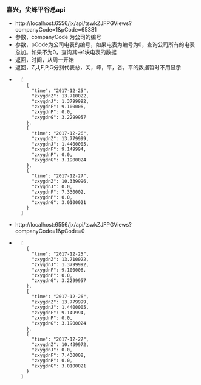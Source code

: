 ### 嘉兴，尖峰平谷总api
* http://localhost:6556/jx/api/tswkZJFPGViews?companyCode=1&pCode=65381
* 参数，companyCode 为公司的编号
* 参数，pCode为公司电表的编号，如果电表为编号为0，查询公司所有的电表总加。如果不为0，查询其中1块电表的数据
* 返回，时间，从周一开始
* 返回，Z,J,F,P,G分别代表总，尖，峰，平，谷。平的数据暂时不用显示
*       [
          {
            "time": "2017-12-25",
            "zxygdnZ": 13.710022,
            "zxygdnJ": 1.3799992,
            "zxygdnF": 9.100006,
            "zxygdnP": 0.0,
            "zxygdnG": 3.2299957
          },
          {
            "time": "2017-12-26",
            "zxygdnZ": 13.779999,
            "zxygdnJ": 1.4400005,
            "zxygdnF": 9.149994,
            "zxygdnP": 0.0,
            "zxygdnG": 3.1900024
          },
          {
            "time": "2017-12-27",
            "zxygdnZ": 10.339996,
            "zxygdnJ": 0.0,
            "zxygdnF": 7.330002,
            "zxygdnP": 0.0,
            "zxygdnG": 3.0100021
          }
        ]
* http://localhost:6556/jx/api/tswkZJFPGViews?companyCode=1&pCode=0
*       [
          {
            "time": "2017-12-25",
            "zxygdnZ": 13.710022,
            "zxygdnJ": 1.3799992,
            "zxygdnF": 9.100006,
            "zxygdnP": 0.0,
            "zxygdnG": 3.2299957
          },
          {
            "time": "2017-12-26",
            "zxygdnZ": 13.779999,
            "zxygdnJ": 1.4400005,
            "zxygdnF": 9.149994,
            "zxygdnP": 0.0,
            "zxygdnG": 3.1900024
          },
          {
            "time": "2017-12-27",
            "zxygdnZ": 10.439972,
            "zxygdnJ": 0.0,
            "zxygdnF": 7.430008,
            "zxygdnP": 0.0,
            "zxygdnG": 3.0100021
          }
        ]